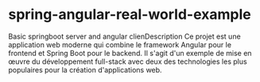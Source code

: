 # spring-angular-real-world-example
Basic springboot server and angular clienDescription
Ce projet est une application web moderne qui combine le framework Angular pour le frontend et Spring Boot pour le backend. Il s'agit d'un exemple de mise en œuvre du développement full-stack avec deux des technologies les plus populaires pour la création d'applications web.
